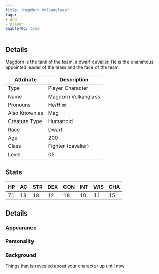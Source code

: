 ```yaml
---
title: "Magdorn Volkanglass"
tags:
- dnd
- player
enableTOC: true
---
```


## Details

Magdorn is the tank of the team, a dwarf cavalier. He is the unanimous appointed leader of the team and the face of the team. 

| Attribute     | Description         |
| ------------- | ------------------- |
| Type          | Player Character    |
| Name          | Magdorn Volkanglass |
| Pronouns      | He/Him              |
| Also Known as | Mag                 |
| Creature Type | Humanoid            |
| Race          | Dwarf               |
| Age           | 200                 | 
| Class         | Fighter (cavalier)  |
| Level         | 05                  |

## Stats

| HP  | AC  | STR | DEX | CON | INT | WIS | CHA |
| --- | --- | --- | --- | --- | --- | --- | --- |
| 71  | 18  | 18  | 12  | 18  | 10  | 11  | 15  |

## Details
### Appearance

### Personality 

### Background
Things that is revealed about your character up until now

